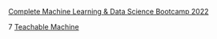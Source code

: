 [Complete Machine Learning & Data Science Bootcamp 2022](https://mtygroup.udemy.com/course/complete-machine-learning-and-data-science-zero-to-mastery/learn/lecture/16451328?start=0#overview)

7 [Teachable Machine](https://teachablemachine.withgoogle.com/)

